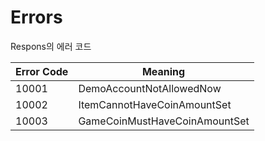 # Errors

<aside class="notice">
Respons의 에러 코드
</aside>

Error Code | Meaning
---------- | -------
10001 | DemoAccountNotAllowedNow 
10002 | ItemCannotHaveCoinAmountSet   
 10003      | GameCoinMustHaveCoinAmountSet 

